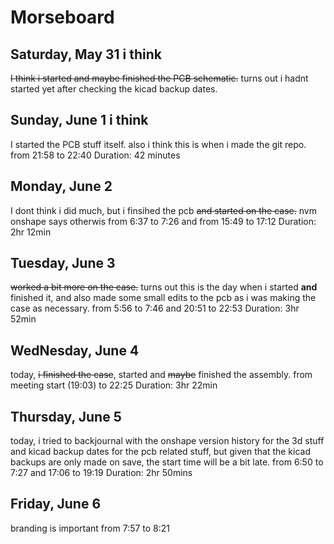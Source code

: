 # Morseboard

## Saturday, May 31 i think
~~I think i started and maybe finished the PCB schematic.~~ turns out i hadnt started yet after checking the kicad backup dates.

## Sunday, June 1 i think
I started the PCB stuff itself. also i think this is when i made the git repo.
    from 21:58 to 22:40
Duration: 42 minutes


## Monday, June 2
I dont think i did much, but i finsihed the pcb ~~and started on the case.~~ nvm onshape says otherwis
    from 6:37 to 7:26 and from 15:49 to 17:12
Duration: 2hr 12min

## Tuesday, June 3
~~worked a bit more on the case.~~ turns out this is the day when i started **and** finished it, and also made some small edits to the pcb as i was making the case as necessary.
    from 5:56 to 7:46 and 20:51 to 22:53
Duration: 3hr 52min

## WedNesday, June 4
today, ~~i finished the case~~, started and ~~maybe~~ finished the assembly.
    from meeting start (19:03) to 22:25
Duration: 3hr 22min

## Thursday, June 5
today, i tried to backjournal with the onshape version history for the 3d stuff and kicad backup dates for the pcb related stuff, but given that the kicad backups  are only made on save, the start time will be a bit late.
    from 6:50 to 7:27 and 17:06 to 19:19
Duration: 2hr 50mins

## Friday, June 6
branding is important
    from 7:57 to 8:21
